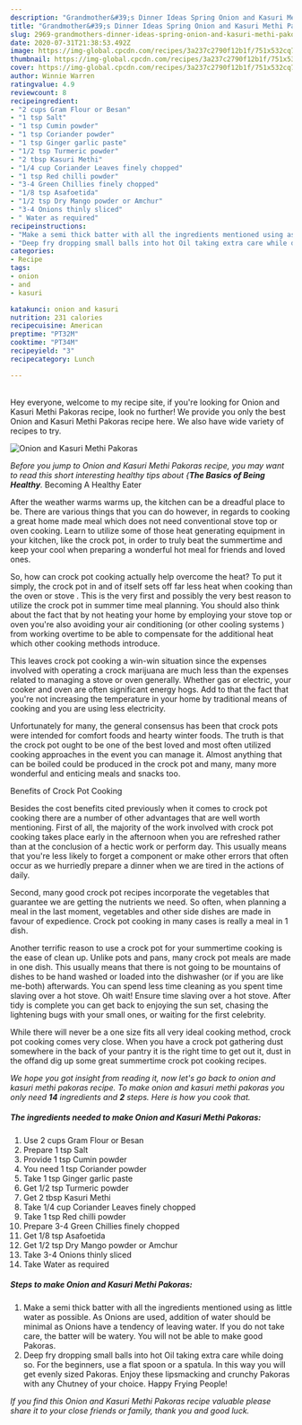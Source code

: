 ```yaml
---
description: "Grandmother&#39;s Dinner Ideas Spring Onion and Kasuri Methi Pakoras"
title: "Grandmother&#39;s Dinner Ideas Spring Onion and Kasuri Methi Pakoras"
slug: 2969-grandmothers-dinner-ideas-spring-onion-and-kasuri-methi-pakoras
date: 2020-07-31T21:38:53.492Z
image: https://img-global.cpcdn.com/recipes/3a237c2790f12b1f/751x532cq70/onion-and-kasuri-methi-pakoras-recipe-main-photo.jpg
thumbnail: https://img-global.cpcdn.com/recipes/3a237c2790f12b1f/751x532cq70/onion-and-kasuri-methi-pakoras-recipe-main-photo.jpg
cover: https://img-global.cpcdn.com/recipes/3a237c2790f12b1f/751x532cq70/onion-and-kasuri-methi-pakoras-recipe-main-photo.jpg
author: Winnie Warren
ratingvalue: 4.9
reviewcount: 8
recipeingredient:
- "2 cups Gram Flour or Besan"
- "1 tsp Salt"
- "1 tsp Cumin powder"
- "1 tsp Coriander powder"
- "1 tsp Ginger garlic paste"
- "1/2 tsp Turmeric powder"
- "2 tbsp Kasuri Methi"
- "1/4 cup Coriander Leaves finely chopped"
- "1 tsp Red chilli powder"
- "3-4 Green Chillies finely chopped"
- "1/8 tsp Asafoetida"
- "1/2 tsp Dry Mango powder or Amchur"
- "3-4 Onions thinly sliced"
- " Water as required"
recipeinstructions:
- "Make a semi thick batter with all the ingredients mentioned using as little water as possible. As Onions are used, addition of water should be minimal as Onions have a tendency of leaving water. If you do not take care, the batter will be watery. You will not be able to make good Pakoras."
- "Deep fry dropping small balls into hot Oil taking extra care while doing so. For the beginners, use a flat spoon or a spatula. In this way you will get evenly sized Pakoras. Enjoy these lipsmacking and crunchy Pakoras with any Chutney of your choice. Happy Frying People!"
categories:
- Recipe
tags:
- onion
- and
- kasuri

katakunci: onion and kasuri 
nutrition: 231 calories
recipecuisine: American
preptime: "PT32M"
cooktime: "PT34M"
recipeyield: "3"
recipecategory: Lunch

---
```

<br>
Hey everyone, welcome to my recipe site, if you're looking for Onion and Kasuri Methi Pakoras recipe, look no further! We provide you only the best Onion and Kasuri Methi Pakoras recipe here. We also have wide variety of recipes to try.
<br>


![Onion and Kasuri Methi Pakoras](https://img-global.cpcdn.com/recipes/3a237c2790f12b1f/751x532cq70/onion-and-kasuri-methi-pakoras-recipe-main-photo.jpg)

<i>Before you jump to Onion and Kasuri Methi Pakoras recipe, you may want to read this short interesting healthy tips about {<strong>The Basics of Being Healthy</strong>.</i>
Becoming A Healthy Eater


After the weather warms warms up, the kitchen can be a dreadful place to be. There are various things that you can do however, in regards to cooking a great home made meal which does not need conventional stove top or oven cooking. Learn to utilize some of those heat generating equipment in your kitchen, like the crock pot, in order to truly beat the summertime and keep your cool when preparing a wonderful hot meal for friends and loved ones.

So, how can crock pot cooking actually help overcome the heat? To put it simply, the crock pot in and of itself sets off far less heat when cooking than the oven or stove . This is the very first and possibly the very best reason to utilize the crock pot in summer time meal planning. You should also think about the fact that by not heating your home by employing your stove top or oven you're also avoiding your air conditioning (or other cooling systems ) from working overtime to be able to compensate for the additional heat which other cooking methods introduce.

This leaves crock pot cooking a win-win situation since the expenses involved with operating a crock marijuana are much less than the expenses related to managing a stove or oven generally. Whether gas or electric, your cooker and oven are often significant energy hogs. Add to that the fact that you're not increasing the temperature in your home by traditional means of cooking and you are using less electricity.

Unfortunately for many, the general consensus has been that crock pots were intended for comfort foods and hearty winter foods.  The truth is that the crock pot ought to be one of the best loved and most often utilized cooking approaches in the event you can manage it.  Almost anything that can be boiled could be produced in the crock pot and many, many more wonderful and enticing meals and snacks too.

Benefits of Crock Pot Cooking

Besides the cost benefits cited previously when it comes to crock pot cooking there are a number of other advantages that are well worth mentioning. First of all, the majority of the work involved with crock pot cooking takes place early in the afternoon when you are refreshed rather than at the conclusion of a hectic work or perform day. This usually means that you're less likely to forget a component or make other errors that often occur as we hurriedly prepare a dinner when we are tired in the actions of daily.

Second, many good crock pot recipes incorporate the vegetables that guarantee we are getting the nutrients we need. So often, when planning a meal in the last moment, vegetables and other side dishes are made in favour of expedience. Crock pot cooking in many cases is really a meal in 1 dish.

Another terrific reason to use a crock pot for your summertime cooking is the ease of clean up.  Unlike pots and pans, many crock pot meals are made in one dish. This usually means that there is not going to be mountains of dishes to be hand washed or loaded into the dishwasher (or if you are like me-both) afterwards. You can spend less time cleaning as you spent time slaving over a hot stove. Oh wait! Ensure time slaving over a hot stove. After tidy is complete you can get back to enjoying the sun set, chasing the lightening bugs with your small ones, or waiting for the first celebrity.

While there will never be a one size fits all very ideal cooking method, crock pot cooking comes very close. When you have a crock pot gathering dust somewhere in the back of your pantry it is the right time to get out it, dust in the offand dig up some great summertime crock pot cooking recipes.


<i>We hope you got insight from reading it, now let's go back to onion and kasuri methi pakoras recipe. To make onion and kasuri methi pakoras you only need <strong>14</strong> ingredients and <strong>2</strong> steps. Here is how you cook that.
</i>

##### The ingredients needed to make Onion and Kasuri Methi Pakoras:

1. Use 2 cups Gram Flour or Besan
1. Prepare 1 tsp Salt
1. Provide 1 tsp Cumin powder
1. You need 1 tsp Coriander powder
1. Take 1 tsp Ginger garlic paste
1. Get 1/2 tsp Turmeric powder
1. Get 2 tbsp Kasuri Methi
1. Take 1/4 cup Coriander Leaves finely chopped
1. Take 1 tsp Red chilli powder
1. Prepare 3-4 Green Chillies finely chopped
1. Get 1/8 tsp Asafoetida
1. Get 1/2 tsp Dry Mango powder or Amchur
1. Take 3-4 Onions thinly sliced
1. Take  Water as required


##### Steps to make Onion and Kasuri Methi Pakoras:

1. Make a semi thick batter with all the ingredients mentioned using as little water as possible. As Onions are used, addition of water should be minimal as Onions have a tendency of leaving water. If you do not take care, the batter will be watery. You will not be able to make good Pakoras.
1. Deep fry dropping small balls into hot Oil taking extra care while doing so. For the beginners, use a flat spoon or a spatula. In this way you will get evenly sized Pakoras. Enjoy these lipsmacking and crunchy Pakoras with any Chutney of your choice. Happy Frying People!




<i>If you find this Onion and Kasuri Methi Pakoras recipe valuable please share it to your close friends or family, thank you and good luck.</i>

